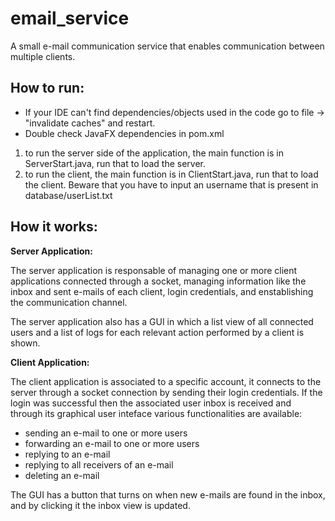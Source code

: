 # email_service
A small e-mail communication service that enables communication between multiple clients.


## How to run: 
 - If your IDE can't find dependencies/objects used in the code go to file -> "invalidate caches" and restart.
 - Double check JavaFX dependencies in pom.xml

1. to run the server side of the application, the main function is in ServerStart.java, run that to load the server.
2. to run the client, the main function is in ClientStart.java, run that to load the client. Beware that you have to input an username that is present in database/userList.txt


## How it works: 

**Server Application:**

The server application is responsable of managing one or more client applications connected through a socket, managing information like the inbox and sent e-mails of each client, login credentials, and enstablishing the communication channel.

The server application also has a GUI in which a list view of all connected users and a list of logs for each relevant action performed by a client is shown.


**Client Application:**

The client application is associated to a specific account, it connects to the server through a socket connection by sending their login credentials. If the login was successful then the associated user inbox is received and through its graphical user inteface various functionalities are available: 
- sending an e-mail to one or more users
- forwarding an e-mail to one or more users
- replying to an e-mail
- replying to all receivers of an e-mail
- deleting an e-mail

The GUI has a button that turns on when new e-mails are found in the inbox, and by clicking it the inbox view is updated. 




